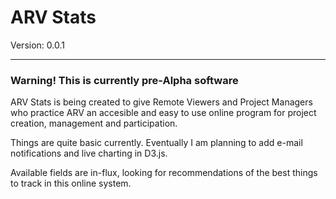 # ARV Stats
Version: 0.0.1
<p/>
<hr>

### Warning! This is currently pre-Alpha software

ARV Stats is being created to give Remote Viewers and Project Managers who practice ARV an accesible and easy to use online program for project creation, management and participation.

Things are quite basic currently. Eventually I am planning to add e-mail notifications and live charting in D3.js.

Available fields are in-flux, looking for recommendations of the best things to track in this online system.